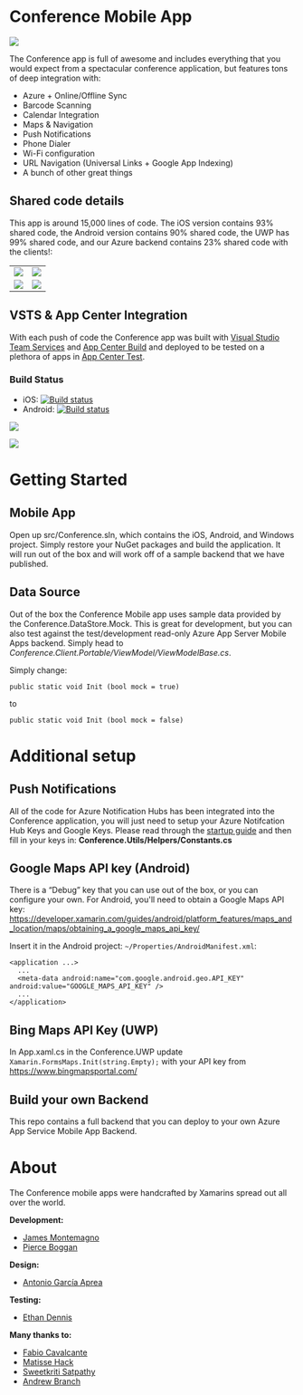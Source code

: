 # Conference Mobile App

![](art/apps.png)

The Conference app is full of awesome and includes everything that you would expect from a spectacular conference application, but features tons of deep integration with:

* Azure + Online/Offline Sync
* Barcode Scanning
* Calendar Integration
* Maps & Navigation
* Push Notifications
* Phone Dialer
* Wi-Fi configuration
* URL Navigation (Universal Links + Google App Indexing)
* A bunch of other great things

## Shared code details
This app is around 15,000 lines of code. The iOS version contains 93% shared code, the Android version contains 90% shared code, the UWP has 99% shared code, and our Azure backend contains 23% shared code with the clients!:
        
<table>
  <tr>
    <td>
      <img src="http://chart.googleapis.com/chart?chtt=iOS%20app&cht=p&chs=500x220&chl=iOS-specific%20(7%)|Shared%20(93%)&chd=t:7,93&chco=9378CD|44B8A8"/>
    </td>
    <td>
      <img src="http://chart.googleapis.com/chart?chtt=Android%20app&cht=p&chs=500x220&chl=Android-specific%20(10%)|Shared%20(90%)&chd=t:10,90&chco=91CA47|44B8A8"/>
    </td>
    </tr>
    <tr>
    <td>
      <img src="http://chart.googleapis.com/chart?chtt=UWP%20app&cht=p&chs=500x220&chl=UWP-specific%20(1%)|Shared%20(99%)&chd=t:1,99&chco=3A6EBB|44B8A8"/>
    </td>
    <td>
      <img src="http://chart.googleapis.com/chart?chtt=Server&cht=p&chs=500x220&chl=Server-specific%20(77%)|Shared%20(23%)&chd=t:77,23&chco=FFE23B|44B8A8"/>
    </td>
  </tr>
</table>

## VSTS & App Center Integration
With each push of code the Conference app was built with [Visual Studio Team Services](https://www.visualstudio.com/en-us/products/visual-studio-team-services-vs.aspx) and [App Center Build](http://appcenter.ms) and deployed to be tested on a plethora of apps in [App Center Test](http://appcenter.ms).

### Build Status
* iOS: [![Build status](https://build.appcenter.ms/v0.1/apps/f7f5b28c-6c2e-4411-8e55-44d78de2b39b/branches/master/badge)](https://appcenter.ms)
* Android: [![Build status](https://build.appcenter.ms/v0.1/apps/4c8b4a04-060a-464c-a4cd-30be161e591c/branches/master/badge)](https://appcenter.ms)

![](art/testcloud1.png)

![](art/testcloud2.png)


# Getting Started

## Mobile App
Open up src/Conference.sln, which contains the iOS, Android, and Windows project. Simply restore your NuGet packages and build the application. It will run out of the box and will work off of a sample backend that we have published. 

## Data Source
Out of the box the Conference Mobile app uses sample data provided by the Conference.DataStore.Mock. This is great for development, but you can also test against the test/development read-only Azure App Server Mobile Apps backend. Simply head to *Conference.Client.Portable/ViewModel/ViewModelBase.cs*.

Simply change:

```
public static void Init (bool mock = true)
```

to

```
public static void Init (bool mock = false)
```

# Additional setup

## Push Notifications
All of the code for Azure Notification Hubs has been integrated into the Conference application, you will just need to setup your Azure Notifcation Hub Keys and Google Keys. Please read through the [startup guide](https://azure.microsoft.com/en-us/documentation/articles/notification-hubs-overview/) and then fill in your keys in: **Conference.Utils/Helpers/Constants.cs**


## Google Maps API key (Android)
There is a “Debug” key that you can use out of the box, or you can configure your own. For Android, you'll need to obtain a Google Maps API key:
https://developer.xamarin.com/guides/android/platform_features/maps_and_location/maps/obtaining_a_google_maps_api_key/

Insert it in the Android project: `~/Properties/AndroidManifest.xml`:

    <application ...>
      ...
      <meta-data android:name="com.google.android.geo.API_KEY" android:value="GOOGLE_MAPS_API_KEY" />
      ...
    </application>


## Bing Maps API Key (UWP)

In App.xaml.cs in the Conference.UWP update `Xamarin.FormsMaps.Init(string.Empty);` with your API key from https://www.bingmapsportal.com/

## Build your own Backend

This repo contains a full backend that you can deploy to your own Azure App Service Mobile App Backend.

# About
The Conference mobile apps were handcrafted by Xamarins spread out all over the world.

**Development:**
* [James Montemagno](http://github.com/jamesmontemagno)
* [Pierce Boggan](http://github.com/pierceboggan)

**Design:**
* [Antonio García Aprea](http://github.com/deskfolio)

**Testing:**
* [Ethan Dennis](https://github.com/erdennis13)

**Many thanks to:**
* [Fabio Cavalcante](https://github.com/fabiocav)
* [Matisse Hack](https://github.com/MatisseHack)
* [Sweetkriti Satpathy](https://github.com/Sweekriti91)
* [Andrew Branch](https://github.com/andrewbranch)
